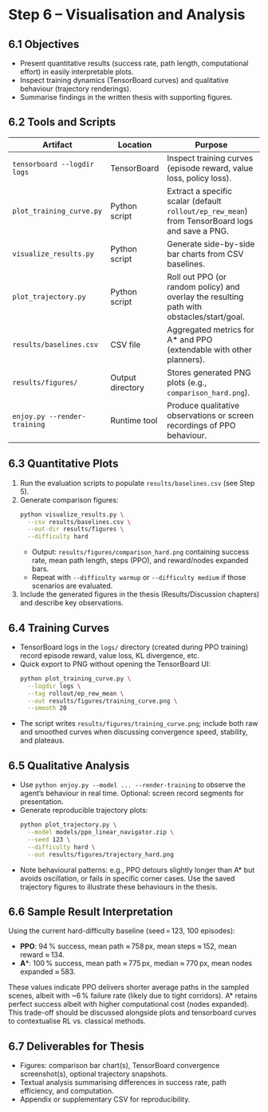 # Step 6 – Visualisation and Analysis

## 6.1 Objectives
- Present quantitative results (success rate, path length, computational effort) in easily interpretable plots.
- Inspect training dynamics (TensorBoard curves) and qualitative behaviour (trajectory renderings).
- Summarise findings in the written thesis with supporting figures.

## 6.2 Tools and Scripts
| Artifact | Location | Purpose |
|----------|----------|---------|
| `tensorboard --logdir logs` | TensorBoard | Inspect training curves (episode reward, value loss, policy loss). |
| `plot_training_curve.py` | Python script | Extract a specific scalar (default `rollout/ep_rew_mean`) from TensorBoard logs and save a PNG. |
| `visualize_results.py` | Python script | Generate side-by-side bar charts from CSV baselines. |
| `plot_trajectory.py` | Python script | Roll out PPO (or random policy) and overlay the resulting path with obstacles/start/goal. |
| `results/baselines.csv` | CSV file | Aggregated metrics for A* and PPO (extendable with other planners). |
| `results/figures/` | Output directory | Stores generated PNG plots (e.g., `comparison_hard.png`). |
| `enjoy.py --render-training` | Runtime tool | Produce qualitative observations or screen recordings of PPO behaviour. |

## 6.3 Quantitative Plots
1. Run the evaluation scripts to populate `results/baselines.csv` (see Step 5).  
2. Generate comparison figures:
   ```bash
   python visualize_results.py \
     --csv results/baselines.csv \
     --out-dir results/figures \
     --difficulty hard
   ```
   - Output: `results/figures/comparison_hard.png` containing success rate, mean path length, steps (PPO), and reward/nodes expanded bars.
   - Repeat with `--difficulty warmup` or `--difficulty medium` if those scenarios are evaluated.
3. Include the generated figures in the thesis (Results/Discussion chapters) and describe key observations.

## 6.4 Training Curves
- TensorBoard logs in the `logs/` directory (created during PPO training) record episode reward, value loss, KL divergence, etc.
- Quick export to PNG without opening the TensorBoard UI:
  ```bash
  python plot_training_curve.py \
    --logdir logs \
    --tag rollout/ep_rew_mean \
    --out results/figures/training_curve.png \
    --smooth 20
  ```
- The script writes `results/figures/training_curve.png`; include both raw and smoothed curves when discussing convergence speed, stability, and plateaus.

## 6.5 Qualitative Analysis
- Use `python enjoy.py --model ... --render-training` to observe the agent’s behaviour in real time. Optional: screen record segments for presentation.
- Generate reproducible trajectory plots:
  ```bash
  python plot_trajectory.py \
    --model models/ppo_linear_navigator.zip \
    --seed 123 \
    --difficulty hard \
    --out results/figures/trajectory_hard.png
  ```
- Note behavioural patterns: e.g., PPO detours slightly longer than A* but avoids oscillation, or fails in specific corner cases. Use the saved trajectory figures to illustrate these behaviours in the thesis.

## 6.6 Sample Result Interpretation
Using the current hard-difficulty baseline (seed = 123, 100 episodes):
- **PPO**: 94 % success, mean path ≈ 758 px, mean steps ≈ 152, mean reward ≈ 134.  
- **A***: 100 % success, mean path ≈ 775 px, median ≈ 770 px, mean nodes expanded ≈ 583.

These values indicate PPO delivers shorter average paths in the sampled scenes, albeit with ~6 % failure rate (likely due to tight corridors). A* retains perfect success albeit with higher computational cost (nodes expanded). This trade-off should be discussed alongside plots and tensorboard curves to contextualise RL vs. classical methods.

## 6.7 Deliverables for Thesis
- Figures: comparison bar chart(s), TensorBoard convergence screenshot(s), optional trajectory snapshots.
- Textual analysis summarising differences in success rate, path efficiency, and computation.
- Appendix or supplementary CSV for reproducibility.



